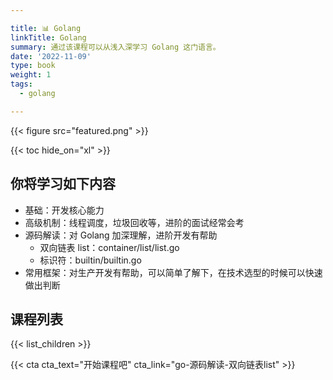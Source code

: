 ```yaml
---

title: 📊 Golang
linkTitle: Golang
summary: 通过该课程可以从浅入深学习 Golang 这门语言。
date: '2022-11-09'
type: book
weight: 1
tags:
  - golang

---
```


{{< figure src="featured.png" >}}

{{< toc hide_on="xl" >}}

## 你将学习如下内容

- 基础：开发核心能力
- 高级机制：线程调度，垃圾回收等，进阶的面试经常会考
- 源码解读：对 Golang 加深理解，进阶开发有帮助
  - 双向链表 list：container/list/list.go
  - 标识符：builtin/builtin.go
- 常用框架：对生产开发有帮助，可以简单了解下，在技术选型的时候可以快速做出判断

## 课程列表

{{< list_children >}}

{{< cta cta_text="开始课程吧" cta_link="go-源码解读-双向链表list" >}}
